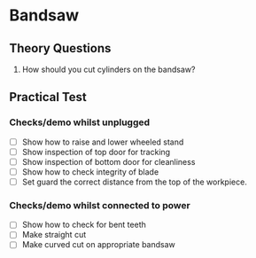 Bandsaw
=======

Theory Questions
----------------

1.	How should you cut cylinders on the bandsaw?

Practical Test
--------------

### Checks/demo whilst unplugged

-	[ ] Show how to raise and lower wheeled stand
-	[ ] Show inspection of top door for tracking
-	[ ] Show inspection of bottom door for cleanliness
-	[ ] Show how to check integrity of blade
-	[ ] Set guard the correct distance from the top of the workpiece.

### Checks/demo whilst connected to power

-	[ ] Show how to check for bent teeth
-	[ ] Make straight cut
-	[ ] Make curved cut on appropriate bandsaw
